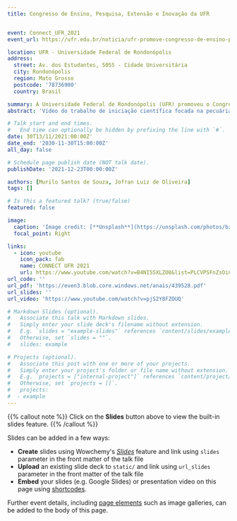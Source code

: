 ```yaml
---
title: Congresso de Ensino, Pesquisa, Extensão e Inovação da UFR


event: Connect_UFR_2021
event_url: https://ufr.edu.br/noticia/ufr-promove-congresso-de-ensino-pesquisa-extensao-e-inovacao-da-ufr-connect-ufr-2021/

location: UFR - Universidade Federal de Rondonópolis
address:
  street: Av. dos Estudantes, 5055 - Cidade Universitária
  city: Rondonópolis
  region: Mato Grosso
  postcode: '78736900'
  country: Brasil

summary: A Universidade Federal de Rondonópolis (UFR) promoveu o Congresso de Ensino, Pesquisa, Extensão e Inovação da UFR (Connect UFR 2021).
abstract: 'Vídeo do trabalho de iniciação científica focada na pecuária de precisão utilizando visão computacional, apresentado no Congresso de Ensino, Pesquisa, Extensão e Inovação “UFR - Connect_UFR_2021”. Realizado na Universidade Federal de Rondonópolis, orientado pelo professor Dr. Jofran Luiz de Oliveira.'

# Talk start and end times.
#   End time can optionally be hidden by prefixing the line with `#`.
date: 30T13/11/2021:00:00Z'
date_end: '2030-11-30T15:00:00Z'
all_day: false

# Schedule page publish date (NOT talk date).
publishDate: '2021-12-23T00:00:00Z'

authors: [Murilo Santos de Souza, Jofran Luiz de Oliveira]
tags: []

# Is this a featured talk? (true/false)
featured: false

image:
  caption: 'Image credit: [**Unsplash**](https://unsplash.com/photos/bzdhc5b3Bxs)'
  focal_point: Right

links:
  - icon: youtube
    icon_pack: fab
    name: CONNECT UFR 2021
    url: https://www.youtube.com/watch?v=B4NI55XLZO8&list=PLCVPSFnZsOiCoN8jgVIFeoCAN-gvDKLMu
url_code: ''
url_pdf: 'https://even3.blob.core.windows.net/anais/439528.pdf'
url_slides: ''
url_video: 'https://www.youtube.com/watch?v=pjS2Y8FZOUQ'

# Markdown Slides (optional).
#   Associate this talk with Markdown slides.
#   Simply enter your slide deck's filename without extension.
#   E.g. `slides = "example-slides"` references `content/slides/example-slides.md`.
#   Otherwise, set `slides = ""`.
#   slides: example

# Projects (optional).
#   Associate this post with one or more of your projects.
#   Simply enter your project's folder or file name without extension.
#   E.g. `projects = ["internal-project"]` references `content/project/deep-learning/index.md`.
#   Otherwise, set `projects = []`.
#   projects:
#  - example
---
```


{{% callout note %}}
Click on the **Slides** button above to view the built-in slides feature.
{{% /callout %}}

Slides can be added in a few ways:

- **Create** slides using Wowchemy's [_Slides_](https://wowchemy.com/docs/managing-content/#create-slides) feature and link using `slides` parameter in the front matter of the talk file
- **Upload** an existing slide deck to `static/` and link using `url_slides` parameter in the front matter of the talk file
- **Embed** your slides (e.g. Google Slides) or presentation video on this page using [shortcodes](https://wowchemy.com/docs/writing-markdown-latex/).

Further event details, including [page elements](https://wowchemy.com/docs/writing-markdown-latex/) such as image galleries, can be added to the body of this page.
